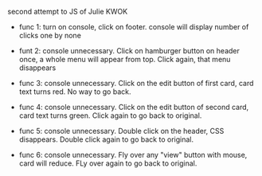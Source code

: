 second attempt to JS of Julie KWOK

* func 1: turn on console, click on footer. console will display number of clicks one by none

* funt 2: console unnecessary. Click on hamburger button on header once, a whole menu will appear from top. Click again, that menu disappears

* func 3: console unnecessary. Click on the edit button of first card, card text turns red. No way to go back.

* func 4: console unnecessary. Click on the edit button of second card, card text turns green. Click again to go back to original.

* func 5: console unnecessary. Double click on the header, CSS disappears. Double click again to go back to original.

* func 6: console unnecessary. Fly over any "view" button with mouse, card will reduce. FLy over again to go back to original.
